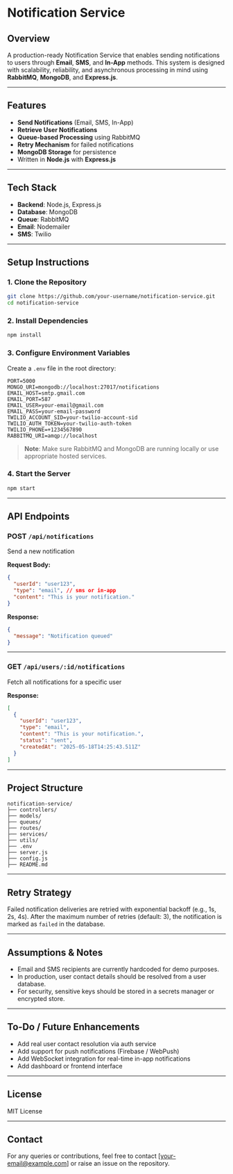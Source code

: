 # Notification Service

## Overview

A production-ready Notification Service that enables sending notifications to users through **Email**, **SMS**, and **In-App** methods. This system is designed with scalability, reliability, and asynchronous processing in mind using **RabbitMQ**, **MongoDB**, and **Express.js**.

---

## Features

* **Send Notifications** (Email, SMS, In-App)
* **Retrieve User Notifications**
* **Queue-based Processing** using RabbitMQ
* **Retry Mechanism** for failed notifications
* **MongoDB Storage** for persistence
* Written in **Node.js** with **Express.js**

---

## Tech Stack

* **Backend**: Node.js, Express.js
* **Database**: MongoDB
* **Queue**: RabbitMQ
* **Email**: Nodemailer
* **SMS**: Twilio

---

## Setup Instructions

### 1. Clone the Repository

```bash
git clone https://github.com/your-username/notification-service.git
cd notification-service
```

### 2. Install Dependencies

```bash
npm install
```

### 3. Configure Environment Variables

Create a `.env` file in the root directory:

```env
PORT=5000
MONGO_URI=mongodb://localhost:27017/notifications
EMAIL_HOST=smtp.gmail.com
EMAIL_PORT=587
EMAIL_USER=your-email@gmail.com
EMAIL_PASS=your-email-password
TWILIO_ACCOUNT_SID=your-twilio-account-sid
TWILIO_AUTH_TOKEN=your-twilio-auth-token
TWILIO_PHONE=+1234567890
RABBITMQ_URI=amqp://localhost
```

> **Note**: Make sure RabbitMQ and MongoDB are running locally or use appropriate hosted services.

### 4. Start the Server

```bash
npm start
```

---

## API Endpoints

### POST `/api/notifications`

Send a new notification

**Request Body:**

```json
{
  "userId": "user123",
  "type": "email", // sms or in-app
  "content": "This is your notification."
}
```

**Response:**

```json
{
  "message": "Notification queued"
}
```

---

### GET `/api/users/:id/notifications`

Fetch all notifications for a specific user

**Response:**

```json
[
  {
    "userId": "user123",
    "type": "email",
    "content": "This is your notification.",
    "status": "sent",
    "createdAt": "2025-05-18T14:25:43.511Z"
  }
]
```

---

## Project Structure

```
notification-service/
├── controllers/
├── models/
├── queues/
├── routes/
├── services/
├── utils/
├── .env
├── server.js
├── config.js
├── README.md
```

---

## Retry Strategy

Failed notification deliveries are retried with exponential backoff (e.g., 1s, 2s, 4s). After the maximum number of retries (default: 3), the notification is marked as `failed` in the database.

---

## Assumptions & Notes

* Email and SMS recipients are currently hardcoded for demo purposes.
* In production, user contact details should be resolved from a user database.
* For security, sensitive keys should be stored in a secrets manager or encrypted store.

---

## To-Do / Future Enhancements

* Add real user contact resolution via auth service
* Add support for push notifications (Firebase / WebPush)
* Add WebSocket integration for real-time in-app notifications
* Add dashboard or frontend interface

---

## License

MIT License

---

## Contact

For any queries or contributions, feel free to contact \[[your-email@example.com](mailto:your-email@example.com)] or raise an issue on the repository.